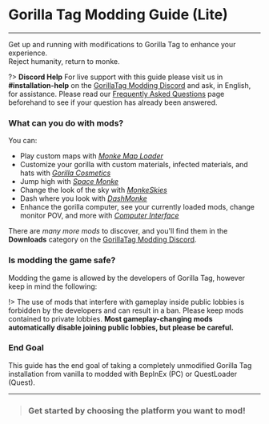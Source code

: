# Gorilla Tag Modding Guide (Lite)
---
Get up and running with modifications to Gorilla Tag to enhance your experience.  
Reject humanity, return to monke.

?> **Discord Help**
For live support with this guide please visit us in **#installation-help** on the [GorillaTag Modding Discord](https://discord.gg/b2MhDBAzTv) and ask, in English, for assistance. Please read our [Frequently Asked Questions](faq) page beforehand to see if your question has already been answered.

### What can you do with mods?

You can:
- Play custom maps with [*Monke Map Loader*](https://monkemaphub.com/)
- Customize your gorilla with custom materials, infected materials, and hats with [*Gorilla Cosmetics*](https://github.com/legoandmars/GorillaCosmetics)
- Jump high with [*Space Monke*](https://github.com/legoandmars/SpaceMonke)
- Change the look of the sky with [*MonkeSkies*](https://github.com/Raemien/MonkeSkies)
- Dash where you look with [*DashMonke*](https://github.com/TrueTamashii/DashMonke)
- Enhance the gorilla computer, see your currently loaded mods, change monitor POV, and more with [*Computer Interface*](https://github.com/ToniMacaroni/ComputerInterface)

There are *many more mods* to discover, and you'll find them in the **Downloads** category on the [GorillaTag Modding Discord](https://discord.gg/b2MhDBAzTv).

### Is modding the game safe?

Modding the game is allowed by the developers of Gorilla Tag, however keep in mind the following:

!> The use of mods that interfere with gameplay inside public lobbies is forbidden by the developers and can result in a ban. Please keep mods contained to private lobbies. **Most gameplay-changing mods automatically disable joining public lobbies, but please be careful.**

### End Goal

This guide has the end goal of taking a completely unmodified Gorilla Tag installation from vanilla to modded with BepInEx (PC) or QuestLoader (Quest).

---

>
> ### Get started by choosing the platform you want to mod!
>
